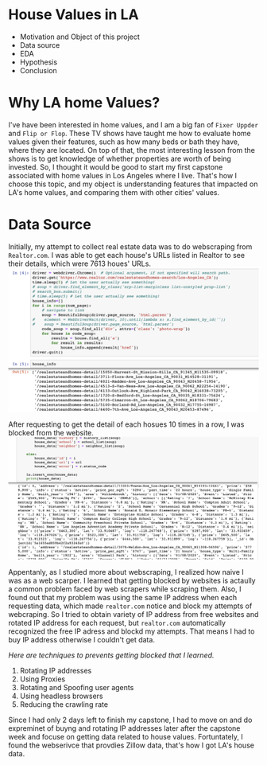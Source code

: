 # House Values in LA
- Motivation and Object of this project
- Data source
- EDA
- Hypothesis
- Conclusion

# Why LA home Values?
I've have been interested in home values, and I am a big fan of `Fixer Uppder` and `Flip or Flop`. These TV shows have taught me how to evaluate home values given their features, such as how many beds or bath they have, where they are located. On top of that, the most interesting lesson from the shows is to get knowledge of whether properties are worth of being invested. So, I thought it would be good to start my first capstone associated with home values in Los Angeles where I live. That's how I choose this topic, and my object is understanding features that impacted on LA's home values, and comparing them with other cities' values. 

# Data Source

Initially, my attempt to collect real estate data was to do webscraping from `Realtor.com`. I was able to get each house's URLs listed in Realtor to see their details, which were 7613 houes' URLs. 
![](image/house_info.png)

After requesting to get the detail of each hosues 10 times in a row, I was blocked from the website. 
![](image/urls_list.png)


Appentanly, as I studied more about webscraping, I realized how naive I was as a web scarper. I learned that getting blocked by websites is actaully a common problem faced by web scrapers while scraping them. Also, I found out that my problem was using the same IP address when each requesting data, which made `realtor.com` notice and block my attempts of webcraping. So I tried to obtain variety of IP address from free websites and rotated IP address for each request, but `realtor.com` automatically recognized the free IP adress and blockd my attempts. That means I had to buy IP address otherwise I couldn't get data.  

 *Here are techniques to prevents getting blocked that I learned.*
  1. Rotating IP addresses
  2. Using Proxies
  3. Rotating and Spoofing user agents
  4. Using headless browsers
  5. Reducing the crawling rate
  
  
 Since I had only 2 days left to finish my capstone, I had to move on and do expreminet of buyng and rotating IP addresses later after the capstone week and focuse on getting data related to house values. Fortuntately, I found the webserivce that provdies Zillow data, that's how I got LA's house data.
 
 
 
 
 
  
